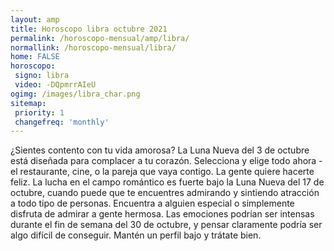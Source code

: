 ```yaml
---
layout: amp
title: Horoscopo libra octubre 2021 
permalink: /horoscopo-mensual/amp/libra/
normallink: /horoscopo-mensual/libra/
home: FALSE
horoscopo:
 signo: libra
 video: -DQpmrrAIeU
ogimg: /images/libra_char.png
sitemap:
 priority: 1
 changefreq: 'monthly'
---
```



¿Sientes contento con tu vida amorosa? La Luna Nueva del 3 de octubre está diseñada para complacer a tu corazón. Selecciona y elige todo ahora - el restaurante, cine, o la pareja que vaya contigo. La gente quiere hacerte feliz. La lucha en el campo romántico es fuerte bajo la Luna Nueva del 17 de octubre, cuando puede que te encuentres admirando y sintiendo atracción a todo tipo de personas. Encuentra a alguien especial o simplemente disfruta de admirar a gente hermosa. Las emociones podrían ser intensas durante el fin de semana del 30 de octubre, y pensar claramente podría ser algo difícil de conseguir. Mantén un perfil bajo y trátate bien.